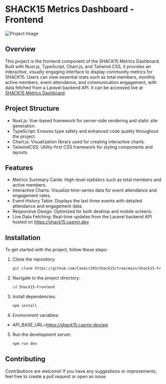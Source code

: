# SHACK15 Metrics Dashboard - Frontend

![Project Image](/public/imgs/sample-img.png)

## Overview

This project is the frontend component of the SHACK15 Metrics Dashboard. Built with Nuxt.js, TypeScript, Chart.js, and Tailwind CSS, it provides an interactive, visually engaging interface to display community metrics for SHACK15. Users can view essential stats such as total members, monthly active members, event attendance, and communication engagement, with data fetched from a Laravel backend API. It can be accessed live at [SHACK15 Metrics Dashboard](https://shack15.vercel.app).

## Project Structure

- Nuxt.js: Vue-based framework for server-side rendering and static site generation.
- TypeScript: Ensures type safety and enhanced code quality throughout the project.
- Chart.js: Visualization library used for creating interactive charts.
- TailwindCSS: Utility-first CSS framework for styling components and layouts.

## Features

- Metrics Summary Cards: High-level statistics such as total members and active members.
- Interactive Charts: Visualize time-series data for event attendance and engagement rates.
- Event History Table: Displays the last three events with detailed attendance and engagement data.
- Responsive Design: Optimized for both desktop and mobile screens.
- Live Data Fetching: Real-time updates from the Laravel backend API hosted on https://shack15.casmir.dev.

## Installation

To get started with the project, follow these steps:

1. Clone the repository:

   ```bash
   git clone https://github.com/Casmir293/Shack15/tree/main/Shack15-Frontend

   ```

2. Navigate to the project directory:

   ```bash
   cd Shack15-Frontend

   ```

3. Install dependencies:

   ```bash
   npm install

   ```

4. Environment variables:

- API_BASE_URL=https://shack15.casmir.dev/api

5. Run the development server:

   ```bash
   npm run dev

   ```

## Contributing

Contributions are welcome! If you have any suggestions or improvements, feel free to create a pull request or open an issue.
